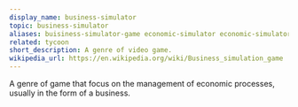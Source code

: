```yaml
---
display_name: business-simulator
topic: business-simulator
aliases: buisiness-simulator-game economic-simulator economic-simulator-game
related: tycoon
short_description: A genre of video game.
wikipedia_url: https://en.wikipedia.org/wiki/Business_simulation_game
---
```

A genre of game that focus on the management of economic processes, usually in the form of a business.